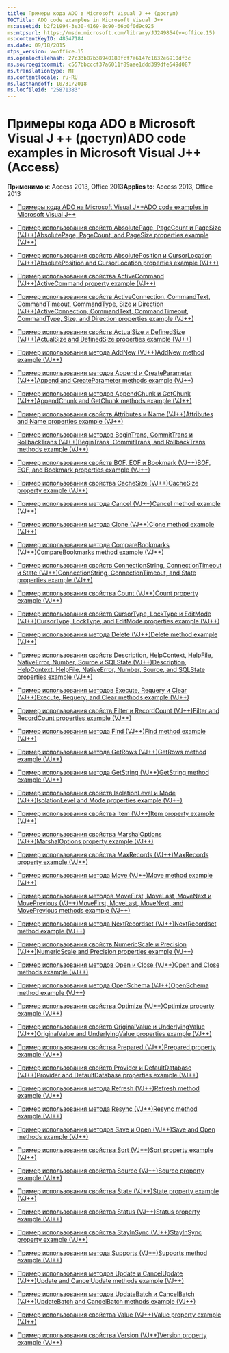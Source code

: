 ```yaml
---
title: Примеры кода ADO в Microsoft Visual J ++ (доступ)
TOCTitle: ADO code examples in Microsoft Visual J++
ms:assetid: b2f21994-3e30-4169-8c90-66b0f0d9c925
ms:mtpsurl: https://msdn.microsoft.com/library/JJ249854(v=office.15)
ms:contentKeyID: 48547184
ms.date: 09/18/2015
mtps_version: v=office.15
ms.openlocfilehash: 27c33b87b38940188fcf7a6147c1632e6910df3c
ms.sourcegitcommit: c557bbcccf37a6011f89aae1ddd399dfe549d087
ms.translationtype: MT
ms.contentlocale: ru-RU
ms.lasthandoff: 10/31/2018
ms.locfileid: "25871383"
---
```

# <a name="ado-code-examples-in-microsoft-visual-j-access"></a><span data-ttu-id="84795-102">Примеры кода ADO в Microsoft Visual J ++ (доступ)</span><span class="sxs-lookup"><span data-stu-id="84795-102">ADO code examples in Microsoft Visual J++ (Access)</span></span>


<span data-ttu-id="84795-103">**Применимо к**: Access 2013, Office 2013</span><span class="sxs-lookup"><span data-stu-id="84795-103">**Applies to**: Access 2013, Office 2013</span></span>

  - [<span data-ttu-id="84795-104">Примеры кода ADO на Microsoft Visual J++</span><span class="sxs-lookup"><span data-stu-id="84795-104">ADO code examples in Microsoft Visual J++</span></span>](ado-code-examples-in-microsoft-visual-j.md)

  - [<span data-ttu-id="84795-105">Пример использования свойств AbsolutePage, PageCount и PageSize (VJ++)</span><span class="sxs-lookup"><span data-stu-id="84795-105">AbsolutePage, PageCount, and PageSize properties example (VJ++)</span></span>](absolutepage-pagecount-and-pagesize-properties-example-vj.md)

  - [<span data-ttu-id="84795-106">Пример использования свойств AbsolutePosition и CursorLocation (VJ++)</span><span class="sxs-lookup"><span data-stu-id="84795-106">AbsolutePosition and CursorLocation properties example (VJ++)</span></span>](absoluteposition-and-cursorlocation-properties-example-vj.md)

  - [<span data-ttu-id="84795-107">Пример использования свойства ActiveCommand (VJ++)</span><span class="sxs-lookup"><span data-stu-id="84795-107">ActiveCommand property example (VJ++)</span></span>](activecommand-property-example-vj.md)

  - [<span data-ttu-id="84795-108">Пример использования свойств ActiveConnection, CommandText, CommandTimeout, CommandType, Size и Direction (VJ++)</span><span class="sxs-lookup"><span data-stu-id="84795-108">ActiveConnection, CommandText, CommandTimeout, CommandType, Size, and Direction properties example (VJ++)</span></span>](activeconnection-commandtext-commandtimeout-commandtype-size-and-direction-properties-example-vj.md)

  - [<span data-ttu-id="84795-109">Пример использования свойств ActualSize и DefinedSize (VJ++)</span><span class="sxs-lookup"><span data-stu-id="84795-109">ActualSize and DefinedSize properties example (VJ++)</span></span>](actualsize-and-definedsize-properties-example-vj.md)

  - [<span data-ttu-id="84795-110">Пример использования метода AddNew (VJ++)</span><span class="sxs-lookup"><span data-stu-id="84795-110">AddNew method example (VJ++)</span></span>](addnew-method-example-vj.md)

  - [<span data-ttu-id="84795-111">Пример использования методов Append и CreateParameter (VJ++)</span><span class="sxs-lookup"><span data-stu-id="84795-111">Append and CreateParameter methods example (VJ++)</span></span>](append-and-createparameter-methods-example-vj.md)

  - [<span data-ttu-id="84795-112">Пример использования методов AppendChunk и GetChunk (VJ++)</span><span class="sxs-lookup"><span data-stu-id="84795-112">AppendChunk and GetChunk methods example (VJ++)</span></span>](appendchunk-and-getchunk-methods-example-vj.md)

  - [<span data-ttu-id="84795-113">Пример использования свойств Attributes и Name (VJ++)</span><span class="sxs-lookup"><span data-stu-id="84795-113">Attributes and Name properties example (VJ++)</span></span>](attributes-and-name-properties-example-vj.md)

  - [<span data-ttu-id="84795-114">Пример использования методов BeginTrans, CommitTrans и RollbackTrans (VJ++)</span><span class="sxs-lookup"><span data-stu-id="84795-114">BeginTrans, CommitTrans, and RollbackTrans methods example (VJ++)</span></span>](begintrans-committrans-and-rollbacktrans-methods-example-vj.md)

  - [<span data-ttu-id="84795-115">Пример использования свойств BOF, EOF и Bookmark (VJ++)</span><span class="sxs-lookup"><span data-stu-id="84795-115">BOF, EOF, and Bookmark properties example (VJ++)</span></span>](bof-eof-and-bookmark-properties-example-vj.md)

  - [<span data-ttu-id="84795-116">Пример использования свойства CacheSize (VJ++)</span><span class="sxs-lookup"><span data-stu-id="84795-116">CacheSize property example (VJ++)</span></span>](cachesize-property-example-vj.md)

  - [<span data-ttu-id="84795-117">Пример использования метода Cancel (VJ++)</span><span class="sxs-lookup"><span data-stu-id="84795-117">Cancel method example (VJ++)</span></span>](cancel-method-example-vj.md)

  - [<span data-ttu-id="84795-118">Пример использования метода Clone (VJ++)</span><span class="sxs-lookup"><span data-stu-id="84795-118">Clone method example (VJ++)</span></span>](clone-method-example-vj.md)

  - [<span data-ttu-id="84795-119">Пример использования метода CompareBookmarks (VJ++)</span><span class="sxs-lookup"><span data-stu-id="84795-119">CompareBookmarks method example (VJ++)</span></span>](comparebookmarks-method-example-vj.md)

  - [<span data-ttu-id="84795-120">Пример использования свойств ConnectionString, ConnectionTimeout и State (VJ++)</span><span class="sxs-lookup"><span data-stu-id="84795-120">ConnectionString, ConnectionTimeout, and State properties example (VJ++)</span></span>](connectionstring-connectiontimeout-and-state-properties-example-vj.md)

  - [<span data-ttu-id="84795-121">Пример использования свойства Count (VJ++)</span><span class="sxs-lookup"><span data-stu-id="84795-121">Count property example (VJ++)</span></span>](count-property-example-vj.md)

  - [<span data-ttu-id="84795-122">Пример использования свойств CursorType, LockType и EditMode (VJ++)</span><span class="sxs-lookup"><span data-stu-id="84795-122">CursorType, LockType, and EditMode properties example (VJ++)</span></span>](cursortype-locktype-and-editmode-properties-example-vj.md)

  - [<span data-ttu-id="84795-123">Пример использования метода Delete (VJ++)</span><span class="sxs-lookup"><span data-stu-id="84795-123">Delete method example (VJ++)</span></span>](delete-method-example-vj.md)

  - [<span data-ttu-id="84795-124">Пример использования свойств Description, HelpContext, HelpFile, NativeError, Number, Source и SQLState (VJ++)</span><span class="sxs-lookup"><span data-stu-id="84795-124">Description, HelpContext, HelpFile, NativeError, Number, Source, and SQLState properties example (VJ++)</span></span>](description-helpcontext-helpfile-nativeerror-number-source-and-sqlstate-properties-example-vj.md)

  - [<span data-ttu-id="84795-125">Пример использования методов Execute, Requery и Clear (VJ++)</span><span class="sxs-lookup"><span data-stu-id="84795-125">Execute, Requery, and Clear methods example (VJ++)</span></span>](execute-requery-and-clear-methods-example-vj.md)

  - [<span data-ttu-id="84795-126">Пример использования свойств Filter и RecordCount (VJ++)</span><span class="sxs-lookup"><span data-stu-id="84795-126">Filter and RecordCount properties example (VJ++)</span></span>](filter-and-recordcount-properties-example-vj.md)

  - [<span data-ttu-id="84795-127">Пример использования метода Find (VJ++)</span><span class="sxs-lookup"><span data-stu-id="84795-127">Find method example (VJ++)</span></span>](find-method-example-vj.md)

  - [<span data-ttu-id="84795-128">Пример использования метода GetRows (VJ++)</span><span class="sxs-lookup"><span data-stu-id="84795-128">GetRows method example (VJ++)</span></span>](getrows-method-example-vj.md)

  - [<span data-ttu-id="84795-129">Пример использования метода GetString (VJ++)</span><span class="sxs-lookup"><span data-stu-id="84795-129">GetString method example (VJ++)</span></span>](getstring-method-example-vj.md)

  - [<span data-ttu-id="84795-130">Пример использования свойств IsolationLevel и Mode (VJ++)</span><span class="sxs-lookup"><span data-stu-id="84795-130">IsolationLevel and Mode properties example (VJ++)</span></span>](isolationlevel-and-mode-properties-example-vj.md)

  - [<span data-ttu-id="84795-131">Пример использования свойства Item (VJ++)</span><span class="sxs-lookup"><span data-stu-id="84795-131">Item property example (VJ++)</span></span>](item-property-example-vj.md)

  - [<span data-ttu-id="84795-132">Пример использования свойства MarshalOptions (VJ++)</span><span class="sxs-lookup"><span data-stu-id="84795-132">MarshalOptions property example (VJ++)</span></span>](marshaloptions-property-example-vj.md)

  - [<span data-ttu-id="84795-133">Пример использования свойства MaxRecords (VJ++)</span><span class="sxs-lookup"><span data-stu-id="84795-133">MaxRecords property example (VJ++)</span></span>](maxrecords-property-example-vj.md)

  - [<span data-ttu-id="84795-134">Пример использования метода Move (VJ++)</span><span class="sxs-lookup"><span data-stu-id="84795-134">Move method example (VJ++)</span></span>](move-method-example-vj.md)

  - [<span data-ttu-id="84795-135">Пример использования методов MoveFirst, MoveLast, MoveNext и MovePrevious (VJ++)</span><span class="sxs-lookup"><span data-stu-id="84795-135">MoveFirst, MoveLast, MoveNext, and MovePrevious methods example (VJ++)</span></span>](movefirst-movelast-movenext-and-moveprevious-methods-example-vj.md)

  - [<span data-ttu-id="84795-136">Пример использования метода NextRecordset (VJ++)</span><span class="sxs-lookup"><span data-stu-id="84795-136">NextRecordset method example (VJ++)</span></span>](nextrecordset-method-example-vj.md)

  - [<span data-ttu-id="84795-137">Пример использования свойств NumericScale и Precision (VJ++)</span><span class="sxs-lookup"><span data-stu-id="84795-137">NumericScale and Precision properties example (VJ++)</span></span>](numericscale-and-precision-properties-example-vj.md)

  - [<span data-ttu-id="84795-138">Пример использования методов Open и Close (VJ++)</span><span class="sxs-lookup"><span data-stu-id="84795-138">Open and Close methods example (VJ++)</span></span>](open-and-close-methods-example-vj.md)

  - [<span data-ttu-id="84795-139">Пример использования метода OpenSchema (VJ++)</span><span class="sxs-lookup"><span data-stu-id="84795-139">OpenSchema method example (VJ++)</span></span>](openschema-method-example-vj.md)

  - [<span data-ttu-id="84795-140">Пример использования свойства Optimize (VJ++)</span><span class="sxs-lookup"><span data-stu-id="84795-140">Optimize property example (VJ++)</span></span>](optimize-property-example-vj.md)

  - [<span data-ttu-id="84795-141">Пример использования свойств OriginalValue и UnderlyingValue (VJ++)</span><span class="sxs-lookup"><span data-stu-id="84795-141">OriginalValue and UnderlyingValue properties example (VJ++)</span></span>](originalvalue-and-underlyingvalue-properties-example-vj.md)

  - [<span data-ttu-id="84795-142">Пример использования свойства Prepared (VJ++)</span><span class="sxs-lookup"><span data-stu-id="84795-142">Prepared property example (VJ++)</span></span>](prepared-property-example-vj.md)

  - [<span data-ttu-id="84795-143">Пример использования свойств Provider и DefaultDatabase (VJ++)</span><span class="sxs-lookup"><span data-stu-id="84795-143">Provider and DefaultDatabase properties example (VJ++)</span></span>](provider-and-defaultdatabase-properties-example-vj.md)

  - [<span data-ttu-id="84795-144">Пример использования метода Refresh (VJ++)</span><span class="sxs-lookup"><span data-stu-id="84795-144">Refresh method example (VJ++)</span></span>](refresh-method-example-vj.md)

  - [<span data-ttu-id="84795-145">Пример использования метода Resync (VJ++)</span><span class="sxs-lookup"><span data-stu-id="84795-145">Resync method example (VJ++)</span></span>](resync-method-example-vj.md)

  - [<span data-ttu-id="84795-146">Пример использования методов Save и Open (VJ++)</span><span class="sxs-lookup"><span data-stu-id="84795-146">Save and Open methods example (VJ++)</span></span>](save-and-open-methods-example-vj.md)

  - [<span data-ttu-id="84795-147">Пример использования свойства Sort (VJ++)</span><span class="sxs-lookup"><span data-stu-id="84795-147">Sort property example (VJ++)</span></span>](sort-property-example-vj.md)

  - [<span data-ttu-id="84795-148">Пример использования свойства Source (VJ++)</span><span class="sxs-lookup"><span data-stu-id="84795-148">Source property example (VJ++)</span></span>](source-property-example-vj.md)

  - [<span data-ttu-id="84795-149">Пример использования свойства State (VJ++)</span><span class="sxs-lookup"><span data-stu-id="84795-149">State property example (VJ++)</span></span>](state-property-example-vj.md)

  - [<span data-ttu-id="84795-150">Пример использования свойства Status (VJ++)</span><span class="sxs-lookup"><span data-stu-id="84795-150">Status property example (VJ++)</span></span>](status-property-example-vj.md)

  - [<span data-ttu-id="84795-151">Пример использования свойства StayInSync (VJ++)</span><span class="sxs-lookup"><span data-stu-id="84795-151">StayInSync property example (VJ++)</span></span>](stayinsync-property-example-vj.md)

  - [<span data-ttu-id="84795-152">Пример использования метода Supports (VJ++)</span><span class="sxs-lookup"><span data-stu-id="84795-152">Supports method example (VJ++)</span></span>](supports-method-example-vj.md)

  - [<span data-ttu-id="84795-153">Пример использования методов Update и CancelUpdate (VJ++)</span><span class="sxs-lookup"><span data-stu-id="84795-153">Update and CancelUpdate methods example (VJ++)</span></span>](update-and-cancelupdate-methods-example-vj.md)

  - [<span data-ttu-id="84795-154">Пример использования методов UpdateBatch и CancelBatch (VJ++)</span><span class="sxs-lookup"><span data-stu-id="84795-154">UpdateBatch and CancelBatch methods example (VJ++)</span></span>](updatebatch-and-cancelbatch-methods-example-vj.md)

  - [<span data-ttu-id="84795-155">Пример использования свойства Value (VJ++)</span><span class="sxs-lookup"><span data-stu-id="84795-155">Value property example (VJ++)</span></span>](value-property-example-vj.md)

  - [<span data-ttu-id="84795-156">Пример использования свойства Version (VJ++)</span><span class="sxs-lookup"><span data-stu-id="84795-156">Version property example (VJ++)</span></span>](version-property-example-vj.md)

